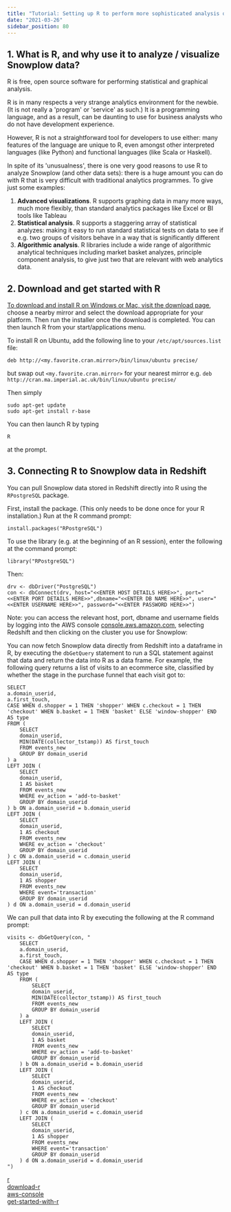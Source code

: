 ```yaml
---
title: "Tutorial: Setting up R to perform more sophisticated analysis on your Snowplow data"
date: "2021-03-26"
sidebar_position: 80
---
```


## 1\. What is R, and why use it to analyze / visualize Snowplow data?

R is free, open source software for performing statistical and graphical analysis.

R is in many respects a very strange analytics environment for the newbie. (It is not really a 'program' or 'service' as such.) It is a programming language, and as a result, can be daunting to use for business analysts who do not have development experience.

However, R is not a straightforward tool for developers to use either: many features of the language are unique to R, even amongst other interpreted languages (like Python) and functional languages (like Scala or Haskell).

In spite of its 'unusualness', there is one very good reasons to use R to analyze Snowplow (and other data sets): there is a huge amount you can do with R that is very difficult with traditional analytics programmes. To give just some examples:

1. **Advanced visualizations**. R supports graphing data in many more ways, much more flexibly, than standard analytics packages like Excel or BI tools like Tableau
2. **Statistical analysis**. R supports a staggering array of statistical analyzes: making it easy to run standard statistical tests on data to see if e.g. two groups of visitors behave in a way that is significantly different
3. **Algorithmic analysis**. R libraries include a wide range of algorithmic analytical techniques including market basket analyzes, principle component analysis, to give just two that are relevant with web analytics data.

## 2\. Download and get started with R

[To download and install R on Windows or Mac, visit the download page](https://www.r-project.org/), choose a nearby mirror and select the download appropriate for your platform. Then run the installer once the download is completed. You can then launch R from your start/applications menu.

To install R on Ubuntu, add the following line to your `/etc/apt/sources.list` file:

```
deb http://<my.favorite.cran.mirror>/bin/linux/ubuntu precise/
```

but swap out `<my.favorite.cran.mirror>` for your nearest mirror e.g. `deb http://cran.ma.imperial.ac.uk/bin/linux/ubuntu precise/`

Then simply

```
sudo apt-get update
sudo apt-get install r-base
```

You can then launch R by typing

```
R
```

at the prompt.

## 3\. Connecting R to Snowplow data in Redshift

You can pull Snowplow data stored in Redshift directly into R using the `RPostgreSQL` package.

First, install the package. (This only needs to be done once for your R installation.) Run at the R command prompt:

```
install.packages("RPostgreSQL")
```

To use the library (e.g. at the beginning of an R session), enter the following at the command prompt:

```
library("RPostgreSQL")
```

Then:

```
drv <- dbDriver("PostgreSQL")
con <- dbConnect(drv, host="<<ENTER HOST DETAILS HERE>>", port="<<ENTER PORT DETAILS HERE>>",dbname="<<ENTER DB NAME HERE>>", user="<<ENTER USERNAME HERE>>", password="<<ENTER PASSWORD HERE>>")
```

Note: you can access the relevant host, port, dbname and username fields by logging into the AWS console [console.aws.amazon.com](http://console.aws.amazon.com/), selecting Redshift and then clicking on the cluster you use for Snowplow:

You can now fetch Snowplow data directly from Redshift into a dataframe in R, by executing the `dbGetQuery` statement to run a SQL statement against that data and return the data into R as a data frame. For example, the following query returns a list of visits to an ecommerce site, classified by whether the stage in the purchase funnel that each visit got to:

```
SELECT
a.domain_userid,
a.first_touch,
CASE WHEN d.shopper = 1 THEN 'shopper' WHEN c.checkout = 1 THEN 'checkout' WHEN b.basket = 1 THEN 'basket' ELSE 'window-shopper' END AS type
FROM (
    SELECT
    domain_userid,
    MIN(DATE(collector_tstamp)) AS first_touch
    FROM events_new
    GROUP BY domain_userid
) a
LEFT JOIN (
    SELECT
    domain_userid,
    1 AS basket
    FROM events_new
    WHERE ev_action = 'add-to-basket'
    GROUP BY domain_userid
) b ON a.domain_userid = b.domain_userid
LEFT JOIN (
    SELECT
    domain_userid,
    1 AS checkout
    FROM events_new
    WHERE ev_action = 'checkout'
    GROUP BY domain_userid
) c ON a.domain_userid = c.domain_userid
LEFT JOIN (
    SELECT
    domain_userid,
    1 AS shopper
    FROM events_new
    WHERE event='transaction'
    GROUP BY domain_userid
) d ON a.domain_userid = d.domain_userid
```

We can pull that data into R by executing the following at the R command prompt:

```
visits <- dbGetQuery(con, "
    SELECT
    a.domain_userid,
    a.first_touch,
    CASE WHEN d.shopper = 1 THEN 'shopper' WHEN c.checkout = 1 THEN 'checkout' WHEN b.basket = 1 THEN 'basket' ELSE 'window-shopper' END AS type
    FROM (
        SELECT
        domain_userid,
        MIN(DATE(collector_tstamp)) AS first_touch
        FROM events_new
        GROUP BY domain_userid
    ) a
    LEFT JOIN (
        SELECT
        domain_userid,
        1 AS basket
        FROM events_new
        WHERE ev_action = 'add-to-basket'
        GROUP BY domain_userid
    ) b ON a.domain_userid = b.domain_userid
    LEFT JOIN (
        SELECT
        domain_userid,
        1 AS checkout
        FROM events_new
        WHERE ev_action = 'checkout'
        GROUP BY domain_userid
    ) c ON a.domain_userid = c.domain_userid
    LEFT JOIN (
        SELECT
        domain_userid,
        1 AS shopper
        FROM events_new
        WHERE event='transaction'
        GROUP BY domain_userid
    ) d ON a.domain_userid = d.domain_userid
")
```

[r](http://www.r-project.org/)  
[download-r](http://www.r-project.org/)  
[aws-console](https://console.aws.amazon.com/console/home)  
[get-started-with-r](http://snowplowanalytics.com/analytics/tools-and-techniques/get-started-analysing-snowplow-data-with-r.html)
